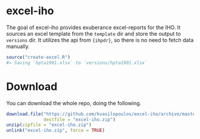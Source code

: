 
<!-- README.md is generated from README.Rmd. Please edit that file -->

# excel-iho

<!-- badges: start -->

<!-- badges: end -->

The goal of excel-iho provides exuberance excel-reports for the IHO. It
sources an excel template from the `template` dir and store the output
to `versions` dir. It utilizes the api from `{ihpdr}`, so there is no
need to fetch data manually.

``` r
source("create-excel.R")
#> Saving `hpta1901.xlsx` to `versions/hpta1901.xlsx`
```

# Download

You can download the whole repo, doing the following.

``` r
download.file("https://github.com/kvasilopoulos/excel-iho/archive/master.zip",
              destfile = "excel-iho.zip")
unzip(zipfile = "excel-iho.zip")
unlink("excel-iho.zip", force = TRUE)
```
